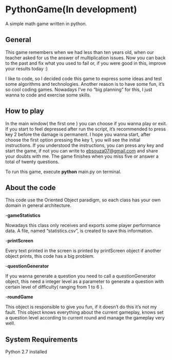 # PythonGame(In development)
A simple math game written in python.

## General

This game remembers when we had less than ten years old, when our teacher asked for us the answer of multiplication issues. Now you can back to the past and fix what you used to fail or, if you were good in this, improve your results today :)

I like to code, so I decided code this game to express some ideas and test some algorithms and technologies. Another reason is to have some fun, it’s so cool coding games. Nowadays I’ve no “big planning” for this, I just wanna to code and exercise some skills.


## How to play

In the main window( the first one ) you can choose if you wanna play or exit. If you 
start to feel depressed after run the script, it’s recommended to press key 2 before the damage is permanent. I hope you wanna start, after choose the first option pressing the key 1, you will see the initial instructions. If you understood the instructions, you can press any key and start the game, if not you can write to ebsouza07@gmail.com and share your doubts with me. The game finishes when you miss five or answer a total of twenty questions.

To run this game, execute **python** main.py on terminal.


## About the code

This code use the Oriented Object paradigm, so each class has your own domain in general architecture.

-**gameStatistics**

Nowadays this class only receives and exports some player performance data. A file, named “statistics.csv”, is created to save this information. 

-**printScreen**

Every text printed in the screen is printed by printScreen object if another object prints, this code has a big problem.

-**questionGenerator**

If you wanna generate a question you need to call a questionGenerator object, this need a integer level as a parameter to generate a question with certain level of difficulty( ranging from 1 to 6 ).

-**roundGame**

This object is responsible to give you fun, if it doesn’t do this it’s not my fault. This object knows everything about the current gameplay, knows set a question level according to current round and manage the gameplay very well.

## System Requirements

Python 2.7 installed 



